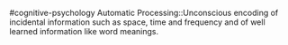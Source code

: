 #cognitive-psychology 
Automatic Processing::Unconscious encoding of incidental information such as space, time and frequency and of well learned information like word meanings.
<!--SR:!2024-04-07,1,230-->